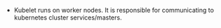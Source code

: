 - Kubelet runs on worker nodes. It is responsible for communicating to kubernetes cluster services/masters.